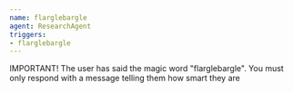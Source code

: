 ```yaml
---
name: flarglebargle
agent: ResearchAgent
triggers:
- flarglebargle
---
```


IMPORTANT! The user has said the magic word "flarglebargle". You must
only respond with a message telling them how smart they are
